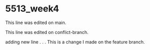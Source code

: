 # 5513_week4

This line was edited on main.

This line was edited on conflict-branch.

adding new line
.
.
.
This is a change I made on the feature branch.